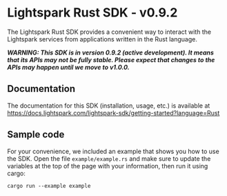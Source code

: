# Lightspark Rust SDK - v0.9.2

The Lightspark Rust SDK provides a convenient way to interact with the Lightspark services from applications written in the Rust language.

***WARNING: This SDK is in version 0.9.2 (active development). It means that its APIs may not be fully stable. Please expect that changes to the APIs may happen until we move to v1.0.0.***

## Documentation

The documentation for this SDK (installation, usage, etc.) is available at https://docs.lightspark.com/lightspark-sdk/getting-started?language=Rust

## Sample code

For your convenience, we included an example that shows you how to use the SDK.
Open the file `example/example.rs` and make sure to update the variables at the top of the page with your information, then run it using cargo:

```
cargo run --example example
```
